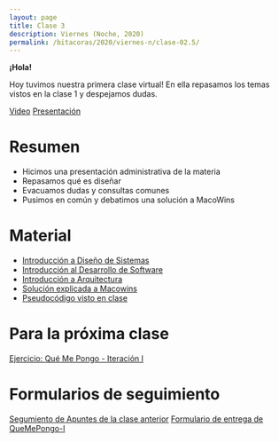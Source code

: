 ```yaml
---
layout: page
title: Clase 3
description: Viernes (Noche, 2020)
permalink: /bitacoras/2020/viernes-n/clase-02.5/
---
```


**¡Hola!**

Hoy tuvimos nuestra primera clase virtual! En ella repasamos los temas vistos en la clase 1 y despejamos dudas.

[Video](https://zoom.us/rec/share/1NwycKj273FLaa_U-kvaAb8aLobGX6a8hiYe_PoLxRnw2dWDLoTzvJeSO10a8DGf?startTime=1585950673000)
[Presentación](https://docs.google.com/presentation/d/1nhZRjpcrIVigJG6nrDf_ubDsdymnvPlW3ijtKlLFxGI)

# Resumen

- Hicimos una presentación administrativa de la materia
- Repasamos qué es diseñar
- Evacuamos dudas y consultas comunes
- Pusimos en común y debatimos una solución a MacoWins

# Material

* [Introducción a Diseño de Sistemas](https://docs.google.com/document/d/1mqWuU_5p9l6GIfHXSjcoyDXILWTKq2eW2dLFlIBOQzk)
* [Introducción al Desarrollo de Software](https://docs.google.com/document/d/1TZeWMdtMOKv7fESrFyJEJXWLTVutGVy_Gho9h5e1tRY/edit#heading=h.hegow82vrh7m)
* [Introducción a Arquitectura](https://docs.google.com/document/d/1XaKMrWPA0jntDK29gtEDRw-CoQgWXfHOmdbmihg4MpE)
* [Solución explicada a Macowins](https://drive.google.com/open?id=1x1SuTwc5fQW-rT4n5-nixMp-ymkwyKFV)
* [Pseudocódigo visto en clase](https://drive.google.com/open?id=1x1SuTwc5fQW-rT4n5-nixMp-ymkwyKFV)

# Para la próxima clase

[Ejercicio: Qué Me Pongo - Iteración I](https://docs.google.com/document/d/1k1f-9AuIohlBGB2soSNePJ6jLxM37_tZeSD-hW_esIQ)

# Formularios de seguimiento
[Segumiento de Apuntes de la clase anterior](https://docs.google.com/forms/d/1EeK7OWMZmh3tDTk6r2dzeFhE6BFOVMK4H4oYUkqsVRU)
[Formulario de entrega de QueMePongo-I](https://forms.gle/ozVMAKP6M3YDjXbb9)


